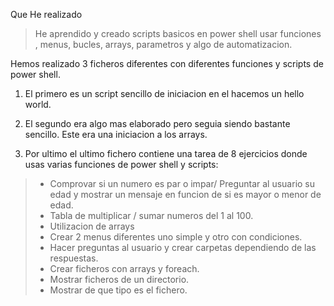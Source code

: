 Que He realizado

>He aprendido y creado scripts basicos en power shell usar funciones , menus, bucles, arrays, parametros y algo de automatizacion.

Hemos realizado 3 ficheros diferentes con diferentes funciones y scripts de power shell.
1. El primero es un script sencillo de iniciacion en el hacemos un hello world.
2. El segundo era algo mas elaborado pero seguia siendo bastante sencillo. Este era una iniciacion a los arrays.
   
3. Por ultimo el ultimo fichero contiene una tarea de 8 ejercicios donde usas varias funciones de power shell y scripts:
  > - Comprovar si un numero es par o impar/ Preguntar al usuario su edad y mostrar un mensaje en funcion de si es mayor o menor de edad.
  > - Tabla de multiplicar / sumar numeros del 1 al 100.
  > - Utilizacion de arrays
  > - Crear 2 menus diferentes uno simple y otro con condiciones.
  > - Hacer preguntas al usuario y crear carpetas dependiendo de las respuestas.
  > - Crear ficheros con arrays y foreach.
  > - Mostrar ficheros de un directorio.
  > - Mostrar de que tipo es el fichero.